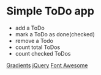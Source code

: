 # Simple ToDo app

* add a ToDo
* mark a ToDo as done(checked)
* remove a Todo
* count total ToDos
* count checked ToDos

[Gradients](https://webgradients.com/)
[jQuery](http://jquery.com/)
[Font Awesome](https://fontawesome.com/)